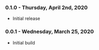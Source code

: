 ### 0.1.0 - Thursday, April 2nd, 2020
* Initial release

### 0.0.1 - Wednesday, March 25, 2020
* Initial build
